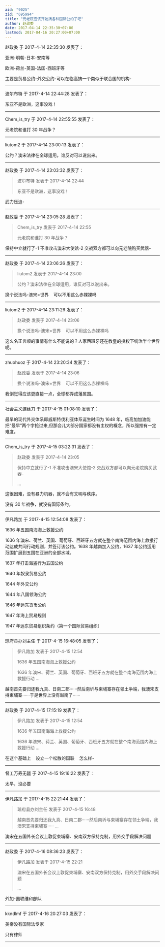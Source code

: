 ```yaml
---
aid: "9025"
zid: "695994"
title: "元老院应该开始搞各种国际公约了吧"
author: 赵政委
date: 2017-04-14 22:35:30+07:00
lastmod: 2017-04-16 20:27:00+07:00
---
```


赵政委 于 2017-4-14 22:35:30 发表了：

亚洲-明朝-日本-安南等

欧洲-荷兰-英国-法国-西班牙等

主要是贸易公约-外交公约-可以在临高搞一个类似于联合国的机构-

---

波尔布特 于 2017-4-14 22:44:28 发表了：

东亚不是欧洲，这事没戏！

---

Chem_is_try 于 2017-4-14 22:55:55 发表了：

元老院和谁打 30 年战争？

---

liutom2 于 2017-4-14 23:00:13 发表了：

公约？澳宋法律在全球适用，谁反对可以说出来。

---

赵政委 于 2017-4-14 23:03:32 发表了：

> 波尔布特 发表于 2017-4-14 22:44
>
> 东亚不是欧洲，这事没戏！

武力压迫-

---

赵政委 于 2017-4-14 23:05:28 发表了：

> Chem_is_try 发表于 2017-4-14 22:55
>
> 元老院和谁打 30 年战争？

保持中立就行了-1 不准攻击澳宋大使馆-2 交战双方都可以向元老院购买武器-

---

赵政委 于 2017-4-14 23:06:26 发表了：

> liutom2 发表于 2017-4-14 23:00
>
> 公约？澳宋法律在全球适用，谁反对可以说出来。

换个说法吗-澳宋=世界    可以不用这么赤裸裸吗

---

liutom2 于 2017-4-14 23:11:26 发表了：

> 赵政委 发表于 2017-4-14 23:06
>
> 换个说法吗-澳宋=世界    可以不用这么赤裸裸吗

这么名正言顺的事情有什么不能说的？人家西班牙还在教皇的授权下统治半个世界呢。

---

zhuohuoz 于 2017-4-14 23:20:34 发表了：

> 赵政委 发表于 2017-4-14 23:06
>
> 换个说法吗-澳宋=世界    可以不用这么赤裸裸吗

我倒觉得应该更直接一点，全球都弄成藩属国。

---

社会主义螺丝刀 于 2017-4-15 01:08:10 发表了：

最早的现代外交体系即威斯特伐利亚体系诞生时间为 1648 年，临高加加油能把“最早”两个字抢过来,但那会儿大部分国家都没有主权的概念，所以强推有一定难度。

---

Chem_is_try 于 2017-4-15 03:22:31 发表了：

> 赵政委 发表于 2017-4-14 23:05
>
> 保持中立就行了-1 不准攻击澳宋大使馆-2 交战双方都可以向元老院购买武器-
>
> ...

这很困难，没有暴力机器，就不会有文明与秩序。

没有 30 年战争，就没有国际条约。

---

伊凡路加 于 2017-4-15 12:54:08 发表了：

1636 年五国南海海上救援公约

1636 年澳宋、荷兰、英国、葡萄牙、西班牙五方就在整个南海范围内海上救援行动达成共同行动规则，并签订该公约。1638 年越南加入公约，1637 年公约适用范围扩展到五国在亚洲的全部水域。

1637 年打击海盗行为五国公约

1640 年奴隶贸易公约

1644 年外交公约

1644 年八国领海公约

1646 年远东货币公约

1647 年海上贸易规则

1947 年远东贸易组织条约（第一个国际贸易组织）

---

琼府县办刘主任 于 2017-4-15 16:48:05 发表了：

> 伊凡路加 发表于 2017-4-15 12:54
>
> 1636 年五国南海海上救援公约
>
> 1636 年澳宋、荷兰、英国、葡萄牙、西班牙五方就在整个南海范围内海上救援行动 ...

越南首先要归还我九真、日南二郡······然后南圻与柬埔寨存在领土争端，我澳宋支持柬埔寨······于是世界上没有越南了······

---

赵政委 于 2017-4-15 17:15:19 发表了：

> 伊凡路加 发表于 2017-4-15 12:54
>
> 1636 年五国南海海上救援公约
>
> 1636 年澳宋、荷兰、英国、葡萄牙、西班牙五方就在整个南海范围内海上救援行动 ...

在这个基础上    设立一个松散的国联    怎么样-

---

督工万寿无疆 于 2017-4-15 19:16:22 发表了：

太早，没必要

---

伊凡路加 于 2017-4-15 22:21:44 发表了：

> 琼府县办刘主任 发表于 2017-4-15 16:48
>
> 越南首先要归还我九真、日南二郡······然后南圻与柬埔寨存在领土争端，我澳宋支持柬埔寨····· ...

澳宋在五国外长会议上敦促柬埔寨、安南双方保持克制，用外交手段解决问题

---

赵政委 于 2017-4-16 08:36:23 发表了：

> 伊凡路加 发表于 2017-4-15 22:21
>
> 澳宋在五国外长会议上敦促柬埔寨、安南双方保持克制，用外交手段解决问题
>
> ...

外加-国联维和部队

---

kkndlmf 于 2017-4-16 20:27:03 发表了：

美帝没有国际法专家

只有律师

---
